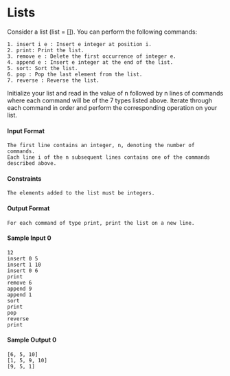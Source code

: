 # Lists

Consider a list (list = []). You can perform the following commands:

    1. insert i e : Insert e integer at position i.
    2. print: Print the list.
    3. remove e : Delete the first occurrence of integer e.
    4. append e : Insert e integer at the end of the list.
    5. sort: Sort the list.
    6. pop : Pop the last element from the list.
    7. reverse : Reverse the list.

Initialize your list and read in the value of n followed by n lines of commands where each command will be of the 7 types listed above. Iterate through each command in order and perform the corresponding operation on your list.

#### Input Format
    The first line contains an integer, n, denoting the number of commands.
    Each line i of the n subsequent lines contains one of the commands described above.

#### Constraints
    The elements added to the list must be integers.

#### Output Format
    For each command of type print, print the list on a new line.

#### Sample Input 0
    12
    insert 0 5
    insert 1 10
    insert 0 6
    print
    remove 6
    append 9
    append 1
    sort
    print
    pop
    reverse
    print

#### Sample Output 0
    [6, 5, 10]
    [1, 5, 9, 10]
    [9, 5, 1]
